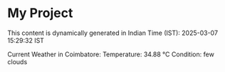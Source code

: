 # My Project

This content is dynamically generated in Indian Time (IST): 2025-03-07 15:29:32 IST


Current Weather in Coimbatore:
Temperature: 34.88 °C
Condition: few clouds
